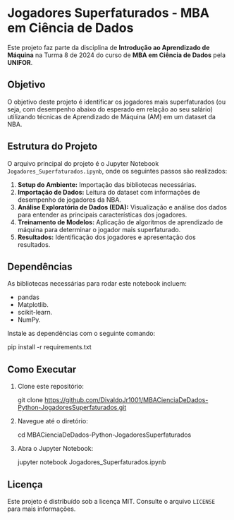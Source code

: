 # Jogadores Superfaturados \- MBA em Ciência de Dados

Este projeto faz parte da disciplina de **Introdução ao Aprendizado de Máquina** na Turma 8 de 2024 do curso de **MBA em Ciência de Dados** pela **UNIFOR**.

## Objetivo

O objetivo deste projeto é identificar os jogadores mais superfaturados (ou seja, com desempenho abaixo do esperado em relação ao seu salário) utilizando técnicas de Aprendizado de Máquina (AM) em um dataset da NBA.

## Estrutura do Projeto

O arquivo principal do projeto é o Jupyter Notebook `Jogadores_Superfaturados.ipynb`, onde os seguintes passos são realizados:

1. **Setup do Ambiente:** Importação das bibliotecas necessárias.
2. **Importação de Dados:** Leitura do dataset com informações de desempenho de jogadores da NBA.
3. **Análise Exploratória de Dados (EDA):** Visualização e análise dos dados para entender as principais características dos jogadores.
4. **Treinamento de Modelos:** Aplicação de algoritmos de aprendizado de máquina para determinar o jogador mais superfaturado.
5. **Resultados:** Identificação dos jogadores e apresentação dos resultados.

## Dependências

As bibliotecas necessárias para rodar este notebook incluem:

- pandas
- Matplotlib.
- scikit-learn.
- NumPy.

Instale as dependências com o seguinte comando:

pip install \-r requirements.txt

## Como Executar

1. Clone este repositório:

   git clone https://github.com/DivaldoJr1001/MBACienciaDeDados-Python-JogadoresSuperfaturados.git

2. Navegue até o diretório:

   cd MBACienciaDeDados-Python-JogadoresSuperfaturados

3. Abra o Jupyter Notebook:

   jupyter notebook Jogadores\_Superfaturados.ipynb

## Licença

Este projeto é distribuído sob a licença MIT. Consulte o arquivo `LICENSE` para mais informações.
